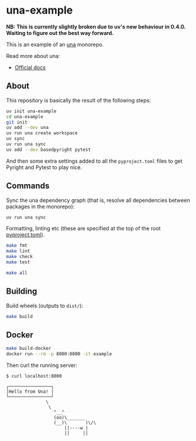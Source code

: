 # una-example

**NB: This is currently slightly broken due to uv's new behaviour in 0.4.0. Waiting to figure out the best way forward.**

This is an example of an [una](https://github.com/carderne/una) monorepo.

Read more about una:
- [Official docs](https://una.rdrn.me/)

## About
This repository is basically the result of the following steps:
```bash
uv init una-example
cd una-example
git init
uv add --dev una
uv run una create workspace
uv sync
uv run una sync
uv add --dev basedpyright pytest
```

And then some extra settings added to all the `pyproject.toml` files to get Pyright and Pytest to play nice.

## Commands
Sync the una dependency graph (that is, resolve all dependencies between packages in the monorepo):
```bash
uv run una sync
```

Formatting, linting etc (these are specified at the top of the root [pyproject.toml](./pyproject.toml)).
```bash
make fmt
make lint
make check
make test

make all
```

## Building
Build wheels (outputs to `dist/`):
```bash
make build
```

## Docker
```bash
make build-docker
docker run --rm -p 8000:8000 -it example
```

Then curl the running server:
```
$ curl localhost:8000

┌────────────────┐
│Hello from Una! │
└────────────────┘
               \
                \
                  ^__^
                  (oo)\_______
                  (__)\       )\/\
                      ||----w |
                      ||     ||
```
